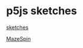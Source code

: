# p5js sketches
[sketches](https://editor.p5js.org/jht9629-gmail/sketches)

[MazeSpin](https://editor.p5js.org/jht9629-gmail/full/-FuOH_EE4)

